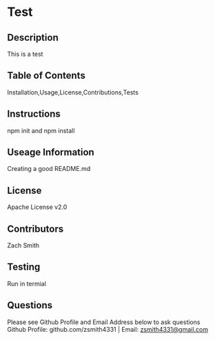 
# Test

## Description
This is a test

## Table of Contents
Installation,Usage,License,Contributions,Tests

## Instructions
npm init and npm install

## Useage Information
Creating a good README.md

## License
Apache License v2.0

## Contributors
Zach Smith

## Testing
Run in termial

## Questions
Please see Github Profile and Email Address below to ask questions  
Github Profile: github.com/zsmith4331 | Email: zsmith4331@gmail.com
    